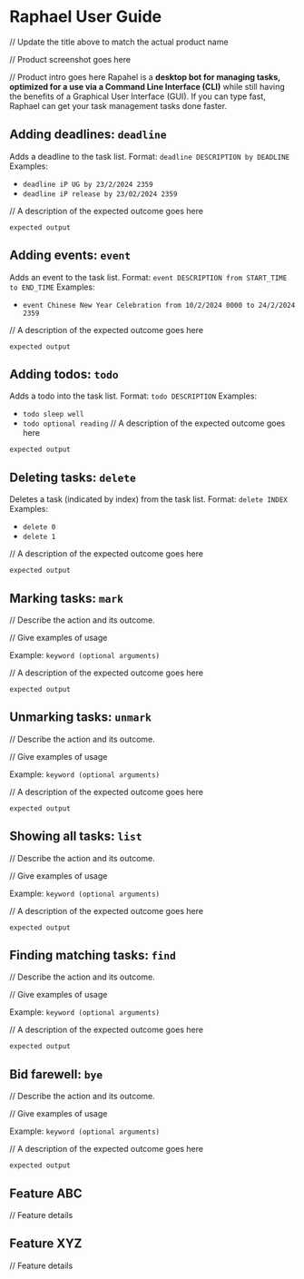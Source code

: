 # Raphael User Guide

// Update the title above to match the actual product name

// Product screenshot goes here

// Product intro goes here
Rapahel is a **desktop bot for managing tasks, optimized for a use via a Command Line Interface (CLI)** while still having the benefits of a Graphical User Interface (GUI). If you can type fast, Raphael can get your task management tasks done faster.

## Adding deadlines: `deadline`
Adds a deadline to the task list.
Format: `deadline DESCRIPTION by DEADLINE`
Examples:
* `deadline iP UG by 23/2/2024 2359`
* `deadline iP release by 23/02/2024 2359`

// A description of the expected outcome goes here

```
expected output
```

## Adding events: `event`
Adds an event to the task list.
Format: `event DESCRIPTION from START_TIME to END_TIME`
Examples:
* `event Chinese New Year Celebration from 10/2/2024 0000 to 24/2/2024 2359`

// A description of the expected outcome goes here

```
expected output
```

## Adding todos: `todo`
Adds a todo into the task list.
Format: `todo DESCRIPTION`
Examples:
* `todo sleep well`
* `todo optional reading`
// A description of the expected outcome goes here

```
expected output
```

## Deleting tasks: `delete`
Deletes a task (indicated by index) from the task list.
Format: `delete INDEX`
Examples:
* `delete 0`
* `delete 1`

// A description of the expected outcome goes here

```
expected output
```

## Marking tasks: `mark`

// Describe the action and its outcome.

// Give examples of usage

Example: `keyword (optional arguments)`

// A description of the expected outcome goes here

```
expected output
```

## Unmarking tasks: `unmark`

// Describe the action and its outcome.

// Give examples of usage

Example: `keyword (optional arguments)`

// A description of the expected outcome goes here

```
expected output
```

## Showing all tasks: `list`

// Describe the action and its outcome.

// Give examples of usage

Example: `keyword (optional arguments)`

// A description of the expected outcome goes here

```
expected output
```

## Finding matching tasks: `find`

// Describe the action and its outcome.

// Give examples of usage

Example: `keyword (optional arguments)`

// A description of the expected outcome goes here

```
expected output
```

## Bid farewell: `bye`

// Describe the action and its outcome.

// Give examples of usage

Example: `keyword (optional arguments)`

// A description of the expected outcome goes here

```
expected output
```

## Feature ABC

// Feature details


## Feature XYZ

// Feature details
